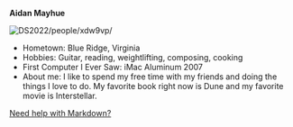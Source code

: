 **Aidan Mayhue**

![DS2022/people/xdw9vp/](uvaheadshot.JPG)

- Hometown: Blue Ridge, Virginia
- Hobbies: Guitar, reading, weightlifting, composing, cooking
- First Computer I Ever Saw: iMac Aluminum 2007
- About me: I like to spend my free time with my friends and doing the things I love to do. My favorite book right now is Dune and my favorite movie is Interstellar.

[Need help with Markdown?](https://docs.github.com/en/get-started/writing-on-github/getting-started-with-writing-and-formatting-on-github/basic-writing-and-formatting-syntax)

